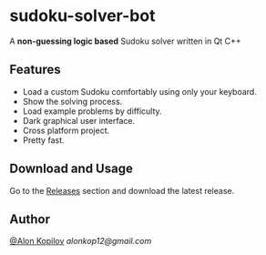 # sudoku-solver-bot

A **non-guessing logic based** Sudoku solver written in Qt C++

## Features
- Load a custom Sudoku comfortably using only your keyboard.
- Show the solving process.
- Load example problems by difficulty.
- Dark graphical user interface.
- Cross platform project.
- Pretty fast.

## Download and Usage
Go to the [Releases](https://github.com/Alonkopilov/qt-sudoku-logic-solver/releases) section and download the latest release.

## Author

[@Alon Kopilov](https://github.com/Alonkopilov) _alonkop12@gmail.com_
